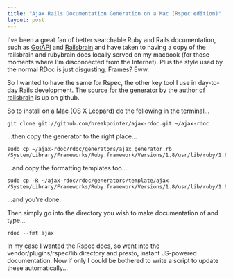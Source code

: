 ```yaml
---
title: "Ajax Rails Documentation Generation on a Mac (Rspec edition)"
layout: post
---
```


I've been a great fan of better searchable Ruby and Rails documentation, such as [GotAPI](http://gotapi.com) and [Railsbrain](http://railsbrain.com,) and have taken to having a copy of the railsbrain and rubybrain docs locally served on my macbook (for those moments where I'm disconnected from the Internet). Plus the style used by the normal RDoc is just disgusting. Frames? Eww.

So I wanted to have the same for Rspec, the other key tool I use in day-to-day Rails development. The [source for the generator](http://github.com/breakpointer/ajax-rdoc/) by the [author of railsbrain](http://CollectiveNoodle.com/) is up on github.

So to install on a Mac (OS X Leopard) do the following in the terminal...

    git clone git://github.com/breakpointer/ajax-rdoc.git ~/ajax-rdoc

...then copy the generator to the right place...

    sudo cp ~/ajax-rdoc/rdoc/generators/ajax_generator.rb /System/Library/Frameworks/Ruby.framework/Versions/1.8/usr/lib/ruby/1.8/rdoc/generators

...and copy the formatting templates too...

    sudo cp -R ~/ajax-rdoc/rdoc/generators/template/ajax /System/Library/Frameworks/Ruby.framework/Versions/1.8/usr/lib/ruby/1.8/rdoc/generators/template

...and you're done.

Then simply go into the directory you wish to make documentation of and type...

    rdoc --fmt ajax

In my case I wanted the Rspec docs, so went into the vendor/plugins/rspec/lib directory and presto, instant JS-powered documentation. Now if only I could be bothered to write a script to update these automatically...
